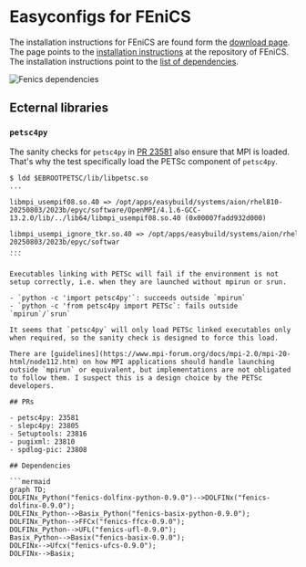 # Easyconfigs for FEniCS

The installation instructions for FEniCS are found form the [download page](https://fenicsproject.org/download/). The page points to the [installation instructions](https://github.com/FEniCS/dolfinx#installation) at the repository of FEniCS. The installation instructions point to the [list of dependencies](https://docs.fenicsproject.org/dolfinx/main/python/installation).


![Fenics dependencies](resources/fenics-dolfinx-py-0.9.0-foss-2023b.svg)

## Ecternal libraries

### `petsc4py`

The sanity checks for `petsc4py` in [PR 23581](https://github.com/easybuilders/easybuild-easyconfigs/pull/23581) also ensure that MPI is loaded. That's why the test specifically load the PETSc component of `petsc4py`.


```console
$ ldd $EBROOTPETSC/lib/libpetsc.so
...
    libmpi_usempif08.so.40 => /opt/apps/easybuild/systems/aion/rhel810-20250803/2023b/epyc/software/OpenMPI/4.1.6-GCC-13.2.0/lib/../lib64/libmpi_usempif08.so.40 (0x00007fadd932d000)
    libmpi_usempi_ignore_tkr.so.40 => /opt/apps/easybuild/systems/aion/rhel810-20250803/2023b/epyc/softwar
...
```    

Executables linking with PETSc will fail if the environment is not setup correctly, i.e. when they are launched without mpirun or srun.

- `python -c 'import petsc4py'`: succeeds outside `mpirun`
- `⁠python -c 'from petsc4py import PETSc`: fails outside `mpirun`/`srun`

It seems that `petsc4py` will only load PETSc linked executables only when required, so the sanity check is designed to force this load.

There are [guidelines](https://www.mpi-forum.org/docs/mpi-2.0/mpi-20-html/node112.htm) on how MPI applications should handle launching outside `mpirun` or equivalent, but implementations are not obligated to follow them. I suspect this is a design choice by the PETSc developers.

## PRs

- petsc4py: 23581
- slepc4py: 23805
- Setuptools: 23816
- pugixml: 23810
- spdlog-pic: 23808

## Dependencies

```mermaid
graph TD;
DOLFINx_Python("fenics-dolfinx-python-0.9.0")-->DOLFINx("fenics-dolfinx-0.9.0");
DOLFINx_Python-->Basix_Python("fenics-basix-python-0.9.0");
DOLFINx_Python-->FFCx("fenics-ffcx-0.9.0");
DOLFINx_Python-->UFL("fenics-ufl-0.9.0");
Basix_Python-->Basix("fenics-basix-0.9.0");
DOLFINx-->Ufcx("fenics-ufcs-0.9.0");
DOLFINx-->Basix;
```
